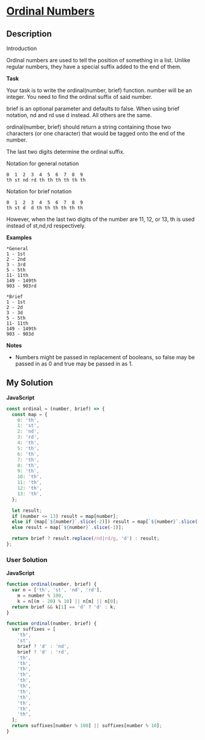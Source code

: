 # [Ordinal Numbers](https://www.codewars.com/kata/52dda52d4a88b5708f000024)

## Description

Introduction

Ordinal numbers are used to tell the position of something in a list. Unlike regular numbers, they have a special suffix added to the end of them.

**Task**

Your task is to write the ordinal(number, brief) function. number will be an integer. You need to find the ordinal suffix of said number.

brief is an optional parameter and defaults to false. When using brief notation, nd and rd use d instead. All others are the same.

ordinal(number, brief) should return a string containing those two characters (or one character) that would be tagged onto the end of the number.

The last two digits determine the ordinal suffix.

Notation for general notation

```
0  1  2  3  4  5  6  7  8  9
th st nd rd th th th th th th
```

Notation for brief notation

```
0  1  2  3  4  5  6  7  8  9
th st d  d th th th th th th
```

However, when the last two digits of the number are 11, 12, or 13, th is used instead of st,nd,rd respectively.

**Examples**

```
*General
1 - 1st
2 - 2nd
3 - 3rd
5 - 5th
11- 11th
149 - 149th
903 - 903rd
```

```
*Brief
1 - 1st
2 - 2d
3 - 3d
5 - 5th
11- 11th
149 - 149th
903 - 903d
```

**Notes**

- Numbers might be passed in replacement of booleans, so false may be passed in as 0 and true may be passed in as 1.

## My Solution

**JavaScript**

```js
const ordinal = (number, brief) => {
  const map = {
    0: 'th',
    1: 'st',
    2: 'nd',
    3: 'rd',
    4: 'th',
    5: 'th',
    6: 'th',
    7: 'th',
    8: 'th',
    9: 'th',
    10: 'th',
    11: 'th',
    12: 'th',
    13: 'th',
  };

  let result;
  if (number <= 13) result = map[number];
  else if (map[`${number}`.slice(-2)]) result = map[`${number}`.slice(-2)];
  else result = map[`${number}`.slice(-1)];

  return brief ? result.replace(/nd|rd/g, 'd') : result;
};
```

### User Solution

**JavaScript**

```js
function ordinal(number, brief) {
  var n = ['th', 'st', 'nd', 'rd'],
    m = number % 100,
    k = n[(m - 20) % 10] || n[m] || n[0];
  return brief && k[1] == 'd' ? 'd' : k;
}
```

```js
function ordinal(number, brief) {
  var suffixes = [
    'th',
    'st',
    brief ? 'd' : 'nd',
    brief ? 'd' : 'rd',
    'th',
    'th',
    'th',
    'th',
    'th',
    'th',
    'th',
    'th',
    'th',
    'th',
    'th',
  ];
  return suffixes[number % 100] || suffixes[number % 10];
}
```
